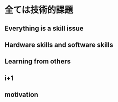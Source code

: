 # 全ては技術的課題

## Everything is a skill issue

## Hardware skills and software skills

## Learning from others

## i+1

## motivation

